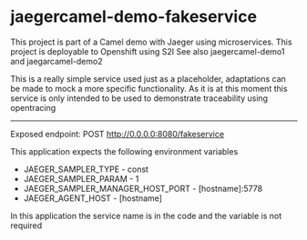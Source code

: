 # jaegercamel-demo-fakeservice
This project is part of a Camel demo with Jaeger using microservices. This project is deployable to Openshift using S2I
See also jaegercamel-demo1 and jaegarcamel-demo2

This is a really simple service used just as a placeholder, adaptations can be made to mock a more specific functionality. As it is at this moment this service is only intended to be used to demonstrate traceability using opentracing

---
Exposed endpoint: POST http://0.0.0.0:8080/fakeservice


This application expects the following environment variables
+ JAEGER_SAMPLER_TYPE	 - const
+ JAEGER_SAMPLER_PARAM - 1
+ JAEGER_SAMPLER_MANAGER_HOST_PORT - [hostname]:5778
+ JAEGER_AGENT_HOST - [hostname]

In this application the service name is in the code and the variable is not required
